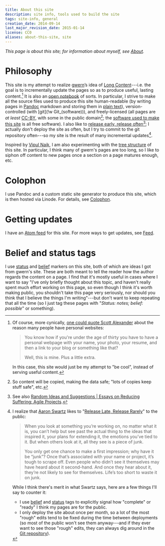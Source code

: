 ```yaml
---
title: About this site
description: site info, tools used to build the site
tags: site-info, general
creation_date: 2014-09-14
last_major_revision_date: 2015-01-14
license: CC0
aliases: about-this-site, site
---
```


*This page is about this site; for information about myself, see [About]().*

# Philosophy

This site is my attempt to realize [gwern]’s idea of [Long
Content]()---i.e. the goal is to incrementally update the pages so as to
produce useful, lasting content.[^cy] It is also an [open notebook](http://wcm1.web.rice.edu/open-notebook-history.html) of sorts. In particular, I strive to make
all the source files used to produce this site human-readable (by
writing pages in [Pandoc] markdown and storing them in [plain text](http://wcm1.web.rice.edu/my-academic-book-in-plain-text.html)), version-controlled (with [git](!w Git_\(software\))), and
freely-licensed (all pages are *at least* [CC-BY], with some in the public
domain[^copy]; the [software used to make this site](colophon) is all
free software).  I also like to [release early, release often][rero][^agile]; I
actually don't deploy the site as often, but I try to commit to the git
repository often---so my site is the result of many incremental updates[^aaron].

[^agile]: See also [Random Ideas and Suggestions | Essays on Reducing Suffering: Agile Projects](http://reducing-suffering.org/random-ideas-and-suggestions/#Agile_projects).

[^aaron]: I realize that [Aaron Swartz](http://www.aaronsw.com/weblog/archive) likes to "[Release Late, Release Rarely](http://www.aaronsw.com/weblog/rlrr)" to the public:

    > When you look at something you’re working on, no matter what it
    > is, you can’t help but see past the actual thing to the ideas that
    > inspired it, your plans for extending it, the emotions you’ve tied
    > to it. But when others look at it, all they see is a piece of
    > junk.
    >
    > You only get one chance to make a first impression; why have it be
    > “junk”? Once that’s associated with your name or project, it’s
    > tough to scrape off. Even people who didn’t see it themselves may
    > have heard about it second-hand. And once they hear about it,
    > they’re not likely to see for themselves. Life’s too short to
    > waste it on junk.

    While I think there's merit in what Swartz says, here are a few things I'll say to counter it:

    - I use [belief]() and [status]() tags to explicitly signal how "complete" or "ready" I think my pages are for the public.
    - I only deploy the site about once per month, so a lot of the most "rough" edits tend to be fixed during the time between deployments (so most of the public won't see them anyway---and if they ever want to see those "rough" edits, they can always dig around in the [Git repository](https://github.com/riceissa/issarice.com)).


[gwern]: http://gwern.net
[cc-by]: https://creativecommons.org/licenses/by/4.0/
[pandoc]: http://johnmacfarlane.net/pandoc/
[rero]: https://en.wikipedia.org/wiki/Release_early,_release_often

[^cy]: Of course, more cynically, [one could quote Scott Alexander](https://web.archive.org/web/20130118212124/http://raikoth.net/) about the reason many people have personal websites:

    > You know how if you're under the age of thirty you have to have a
    > personal webpage with your name, your photo, your resume, and then
    > a link to your blog or something like that?
    >
    > Well, this is mine. Plus a little extra.

    In this case, this site would just be my attempt to "be cool",
    instead of serving useful content.

[^copy]: So content will be copied, making the data safe; "lots of copies keep stuff safe", etc.

Inspired by [Vipul Naik](http://vipulnaik.com), I am also experimenting with the [tree structure](./using-a-tree-structure-for-websites) of this site. In particular, I think many of gwern's pages are too long, so I like to siphon off content to new pages once a section on a page matures enough, etc.


# Colophon

I use Pandoc and a custom static site generator to produce this site, which is then hosted via Linode.
For details, see [Colophon]().

# Getting updates

I have an [Atom feed](http://issarice.com/atom.xml) for this site.
For more ways to get updates, see [Feed]().

# Belief and status tags

I use [status]() and [belief]() markers on this site, both of which
are ideas I got from gwern's site. These are both meant to tell the
reader how the author regards the content on a page. I find that it's
mostly useful in cases where I want to say "I've only briefly thought
about this topic, and haven't really spent much effort working on this
page, so even though I think it's worth making public, you shouldn't
take this page very seriously, nor should you think that I believe the
things I'm writing"---but don't want to keep repeating that all the time
(so I just tag these pages with "*Status: notes; belief: possible*" or
something).
